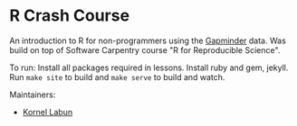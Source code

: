 R Crash Course
======================================

An introduction to R for non-programmers using the [Gapminder][gapminder] data. Was build on top of
Software Carpentry course "R for Reproducible Science".

To run:
Install all packages required in lessons. Install ruby and gem, jekyll. Run `make site` to build and `make serve` to build and watch.

Maintainers:

* [Kornel Labun][JokingHero]

[gapminder]: http://www.gapminder.org/
[JokingHero]: http://www.github.com/JokingHero
